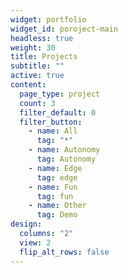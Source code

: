 ```yaml
---
widget: portfolio
widget_id: poroject-main
headless: true
weight: 30
title: Projects
subtitle: ""
active: true
content:
  page_type: project
  count: 3
  filter_default: 0
  filter_button:
    - name: All
      tag: "*"
    - name: Autonomy
      tag: Autonomy
    - name: Edge
      tag: edge
    - name: Fun
      tag: fun
    - name: Other
      tag: Demo
design:
  columns: "2"
  view: 2
  flip_alt_rows: false
---
```

